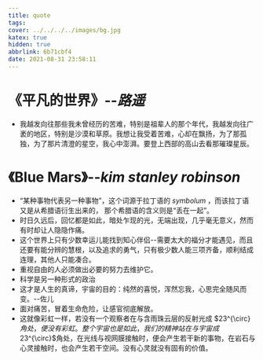 ```yaml
---
title: quote
tags:
cover: ../../../../images/bg.jpg
katex: true
hidden: true
abbrlink: 6b71cbf4
date: 2021-08-31 23:58:11
---
```

# 《平凡的世界》--*路遥*

* 我越发向往那些我未曾经历的苦难，特别是祖辈人的那个年代，我越发向往广袤的地区，特别是沙漠和草原。我想让我受着苦难，心却在飘扬，为了那孤独，为了那片清澄的星空，我心中澎湃。要登上西部的高山去看那璀璨星辰。

# 《Blue Mars》--*kim stanley robinson*

 * “某种事物代表另一种事物”，这个词源于拉丁语的 *symbolum* ，而该拉丁语又是从希腊语衍生出来的， 那个希腊语的含义则是“丢在一起”。
 * 时日久远后，回忆都是如此，暗处乍现的光，无端出现，几乎毫无意义，然而有时却让人隐隐作痛。
 * 这个世界上只有少数幸运儿能找到知心伴侣--需要太大的福分才能遇见，而且还要有能分辨的慧根，以及追求的勇气，只有极少数人能三项齐备，顺利结成连理，其他人只能凑合。
 * 重视自由的人必须做出必要的努力去维护它。
 * 科学是另一种形式的政治
 * 这才是人生的真谛，宇宙的目的：纯然的喜悦，浑然忘我，心思完全随风而变。--佐儿
 * 面对痛苦，冒着生命危险，让感官彻底解放。
 * 这就像彩虹一样，若没有一个观察者在与含雨珠云层的反射光成 $23^{\circ} $角处，便没有彩虹。整个宇宙也是如此，我们的精神站在与宇宙成$23^{\circ}$角处，在光线与视网膜接触时，便会产生若干新的事物，在岩石与心灵接触时，也会产生若干空间。没有心灵就没有固有的价值。

